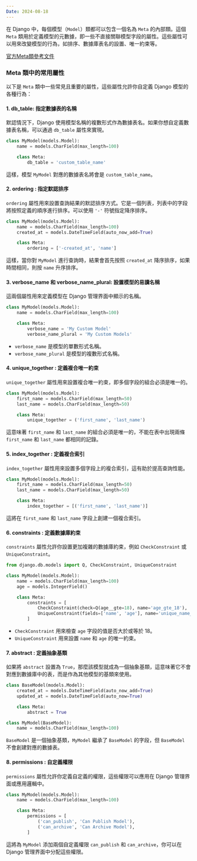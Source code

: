 ```yaml
---
Date: 2024-08-18
---
```

在 Django 中，每個模型（`Model`）類都可以包含一個名為 `Meta` 的內部類。這個 `Meta` 類用於定義模型的元數據，即一些不直接關聯模型字段的屬性。這些屬性可以用來改變模型的行為，如排序、數據庫表名的設置、唯一約束等。

[官方Meta類參考文件](https://docs.djangoproject.com/zh-hans/5.0/ref/models/options/#model-meta-options)
### Meta 類中的常用屬性
以下是 `Meta` 類中一些常見且重要的屬性，這些屬性允許你自定義 Django 模型的各種行為：
#### 1. db_table: 指定數據表的名稱
默認情況下，Django 使用模型名稱的複數形式作為數據表名。如果你想自定義數據表名稱，可以通過 `db_table` 屬性來實現。

```python
class MyModel(models.Model):
    name = models.CharField(max_length=100)

    class Meta:
        db_table = 'custom_table_name'
```

這樣，模型 `MyModel` 對應的數據表名將會是 `custom_table_name`。
#### 2. ordering : 指定默認排序
`ordering` 屬性用來設置查詢結果的默認排序方式。它是一個列表，列表中的字段將按照定義的順序進行排序。可以使用 `'-'` 符號指定降序排序。

```python
class MyModel(models.Model):
    name = models.CharField(max_length=100)
    created_at = models.DateTimeField(auto_now_add=True)

    class Meta:
        ordering = ['-created_at', 'name']
```

這樣，當你對 `MyModel` 進行查詢時，結果會首先按照 `created_at` 降序排序，如果時間相同，則按 `name` 升序排序。
#### 3. verbose_name 和 verbose_name_plural: 設置模型的易讀名稱
這兩個屬性用來定義模型在 Django 管理界面中顯示的名稱。

```python
class MyModel(models.Model):
    name = models.CharField(max_length=100)

    class Meta:
        verbose_name = 'My Custom Model'
        verbose_name_plural = 'My Custom Models'
```

- `verbose_name` 是模型的單數形式名稱。
- `verbose_name_plural` 是模型的複數形式名稱。
#### 4. unique_together : 定義複合唯一約束
`unique_together` 屬性用來設置複合唯一約束，即多個字段的組合必須是唯一的。

```python
class MyModel(models.Model):
    first_name = models.CharField(max_length=50)
    last_name = models.CharField(max_length=50)

    class Meta:
        unique_together = ('first_name', 'last_name')
```

這意味著 `first_name` 和 `last_name` 的組合必須是唯一的，不能在表中出現兩條 `first_name` 和 `last_name` 都相同的記錄。
#### 5. index_together : 定義複合索引
`index_together` 屬性用來設置多個字段上的複合索引，這有助於提高查詢性能。

```python
class MyModel(models.Model):
    first_name = models.CharField(max_length=50)
    last_name = models.CharField(max_length=50)

    class Meta:
        index_together = [('first_name', 'last_name')]
```

這將在 `first_name` 和 `last_name` 字段上創建一個複合索引。
#### 6. constraints : 定義數據庫約束
`constraints` 屬性允許你設置更加複雜的數據庫約束，例如 `CheckConstraint` 或 `UniqueConstraint`。

```python
from django.db.models import Q, CheckConstraint, UniqueConstraint

class MyModel(models.Model):
    name = models.CharField(max_length=100)
    age = models.IntegerField()

    class Meta:
        constraints = [
            CheckConstraint(check=Q(age__gte=18), name='age_gte_18'),
            UniqueConstraint(fields=['name', 'age'], name='unique_name_age')
        ]
```

- `CheckConstraint` 用來檢查 `age` 字段的值是否大於或等於 18。
- `UniqueConstraint` 用來設置 `name` 和 `age` 的唯一約束。
#### 7. abstract : 定義抽象基類
如果將 `abstract` 設置為 `True`，那麼該模型就成為一個抽象基類，這意味著它不會對應到數據庫中的表，而是作為其他模型的基類來使用。

```python
class BaseModel(models.Model):
    created_at = models.DateTimeField(auto_now_add=True)
    updated_at = models.DateTimeField(auto_now=True)

    class Meta:
        abstract = True

class MyModel(BaseModel):
    name = models.CharField(max_length=100)
```

`BaseModel` 是一個抽象基類，`MyModel` 繼承了 `BaseModel` 的字段，但 `BaseModel` 不會創建對應的數據表。
#### 8. permissions : 自定義權限
`permissions` 屬性允許你定義自定義的權限，這些權限可以應用在 Django 管理界面或應用邏輯中。

```python
class MyModel(models.Model):
    name = models.CharField(max_length=100)

    class Meta:
        permissions = [
            ('can_publish', 'Can Publish Model'),
            ('can_archive', 'Can Archive Model'),
        ]
```

這將為 `MyModel` 添加兩個自定義權限 `can_publish` 和 `can_archive`，你可以在 Django 管理界面中分配這些權限。